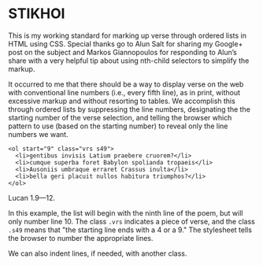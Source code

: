 STIKHOI
=======

This is my working standard for marking up verse through ordered lists in HTML using CSS. Special thanks go to Alun Salt for sharing my Google+ post on the subject and Markos Giannopoulos for responding to Alun’s share with a very helpful tip about using nth-child selectors to simplify the markup.

It occurred to me that there should be a way to display verse on the web with conventional line numbers (i.e., every fifth line), as in print, without excessive markup and without resorting to tables. We accomplish this through ordered lists by suppressing the line numbers, designating the the starting number of the verse selection, and telling the browser which pattern to use (based on the starting number) to reveal only the line numbers we want.

    <ol start="9" class="vrs s49">
      <li>gentibus invisis Latium praebere cruorem?</li>
      <li>cumque superba foret Babylon spolianda tropaeis</li>
      <li>Ausoniis umbraque erraret Crassus inulta</li>
      <li>bella geri placuit nullos habitura triumphos?</li>
    </ol>

Lucan 1.9—12.

In this example, the list will begin with the ninth line of the poem, but will only number line 10. The class `.vrs` indicates a piece of verse, and the class `.s49` means that "the starting line ends with a 4 or a 9." The stylesheet tells the browser to number the appropriate lines.

We can also indent lines, if needed, with another class.
